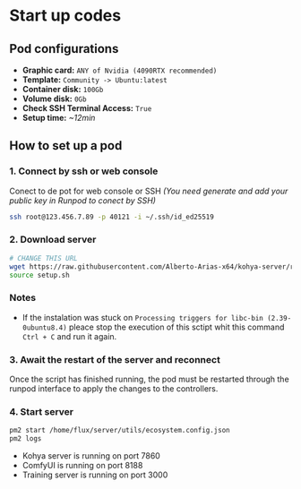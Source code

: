 # Start up codes

## Pod configurations
* **Graphic card:** `ANY of Nvidia (4090RTX recommended)`
* **Template:** `Community -> Ubuntu:latest`
* **Container disk:** `100Gb`
* **Volume disk:** `0Gb`
* **Check SSH Terminal Access:** `True`
* **Setup time:** *~12min*

## How to set up a pod

### 1. Connect by ssh or web console
Conect to de pot for web console or SSH *(You need generate and add your public key in Runpod to conect by SSH)*
``` bash
ssh root@123.456.7.89 -p 40121 -i ~/.ssh/id_ed25519
```

### 2. Download server
``` bash
# CHANGE THIS URL
wget https://raw.githubusercontent.com/Alberto-Arias-x64/kohya-server/refs/heads/main/utils/setup_server.sh -O setup.sh
source setup.sh
```

### Notes
* If the instalation was stuck on `Processing triggers for libc-bin (2.39-0ubuntu8.4)` pleace stop the execution of this sctipt whit this command `Ctrl + C` and run it again.

### 3. Await the restart of the server and reconnect
Once the script has finished running, the pod must be restarted through the runpod interface to apply the changes to the controllers.

### 4. Start server
``` bash
pm2 start /home/flux/server/utils/ecosystem.config.json
pm2 logs
```
* Kohya server is running on port 7860
* ComfyUI is running on port 8188
* Training server is running on port 3000